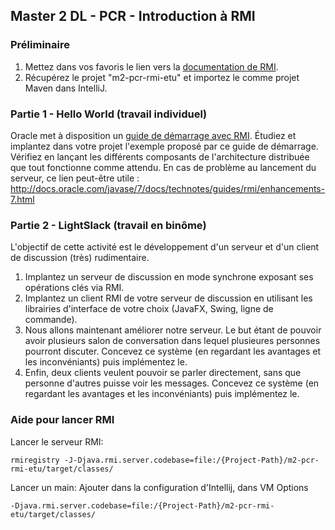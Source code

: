 ## Master 2 DL - PCR - Introduction à RMI

### Préliminaire

1. Mettez dans vos favoris le lien vers la [documentation de RMI](https://docs.oracle.com/javase/8/docs/technotes/guides/rmi/).
2. Récupérez le projet "m2-pcr-rmi-etu" et importez le comme projet Maven dans IntelliJ.


### Partie 1 - Hello World (travail individuel)

Oracle met à disposition un [guide de démarrage avec RMI](https://docs.oracle.com/javase/8/docs/technotes/guides/rmi/hello/hello-world.html).
Étudiez et implantez dans votre projet l'exemple proposé par ce guide de démarrage.
Vérifiez en lançant les différents composants de l'architecture distribuée que tout fonctionne comme attendu.
En cas de problème au lancement du serveur, ce lien peut-être utile : http://docs.oracle.com/javase/7/docs/technotes/guides/rmi/enhancements-7.html

### Partie 2 - LightSlack (travail en binôme)

L'objectif de cette activité est le développement d'un serveur et d'un client de discussion (très) rudimentaire.

1. Implantez un serveur de discussion en mode synchrone exposant ses opérations clés via RMI.
2. Implantez un client RMI de votre serveur de discussion en utilisant les librairies d'interface de votre choix (JavaFX, Swing, ligne de commande).
3. Nous allons maintenant améliorer notre serveur. Le but étant de pouvoir avoir plusieurs salon de conversation dans lequel plusieures personnes pourront discuter. Concevez ce système (en regardant les avantages et les inconvéniants) puis implémentez le.
4. Enfin, deux clients veulent pouvoir se parler directement, sans que personne d'autres puisse voir les messages. Concevez ce système (en regardant les avantages et les inconvéniants) puis implémentez le.
 
### Aide pour lancer RMI

Lancer le serveur RMI:
```
rmiregistry -J-Djava.rmi.server.codebase=file:/{Project-Path}/m2-pcr-rmi-etu/target/classes/
```

Lancer un main:
Ajouter dans la configuration d'Intellij, dans VM Options
```
-Djava.rmi.server.codebase=file:/{Project-Path}/m2-pcr-rmi-etu/target/classes/
```

